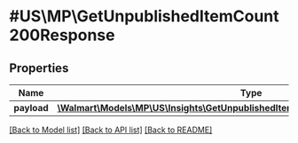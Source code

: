 # #US\MP\GetUnpublishedItemCount200Response

## Properties

Name | Type | Description | Notes
------------ | ------------- | ------------- | -------------
**payload** | [**\Walmart\Models\MP\US\Insights\GetUnpublishedItemCount200ResponsePayloadInner[]**](GetUnpublishedItemCount200ResponsePayloadInner.md) |  | [optional]


[[Back to Model list]](../) [[Back to API list]](../../Api/US/MP) [[Back to README]](../../README.md)
